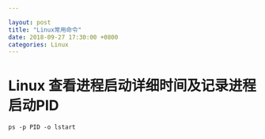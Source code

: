 ```yaml
---

layout: post 
title: "Linux常用命令" 
date: 2018-09-27 17:30:00 +0800
categories: Linux
---
```


# Linux 查看进程启动详细时间及记录进程启动PID

```shell
ps -p PID -o lstart  

```
